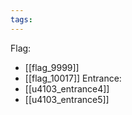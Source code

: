 ```yaml
---
tags:
---
```

Flag:
- [[flag_9999]]
- [[flag_10017]]
Entrance:
- [[u4103_entrance4]]
- [[u4103_entrance5]]
